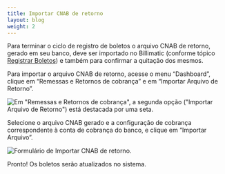 ```yaml
---
title: Importar CNAB de retorno
layout: blog
weight: 2
---
```

Para terminar o ciclo de registro de boletos o arquivo CNAB de retorno, gerado em seu banco, deve ser importado no Billimatic (conforme tópico [Registrar Boletos](https://docs.google.com/document/d/1psChi3xUnRTthgMP8Ibs6UMBDaQgmrWYey5ikBIobiY/edit#heading=h.b0oxjgtu043v)) e também para confirmar a quitação dos mesmos.

Para importar o arquivo CNAB de retorno, acesse o menu “Dashboard”, clique em “Remessas e Retornos de cobrança” e em “Importar Arquivo de Retorno”.

![Em "Remessas e Retornos de cobrança", a segunda opção ("Importar Arquivo de Retorno") está destacada por uma seta.](/images/uploads/importar-cnab-de-retorno-1.png "Importar CNAB de retorno - 1")

Selecione o arquivo CNAB gerado e a configuração de cobrança correspondente à conta de cobrança do banco, e clique em “Importar Arquivo”.

![Formulário de Importar CNAB de retorno.](/images/uploads/importar-cnab-de-retorno-2.png "Importar CNAB de retorno - 2")

Pronto! Os boletos serão atualizados no sistema.